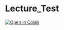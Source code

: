 # Lecture_Test

<a target="_blank" href="https://colab.research.google.com/github/DongHwiCho/Lecture_Test">
  <img src="https://colab.research.google.com/assets/colab-badge.svg" alt="Open In Colab"/>
</a>
